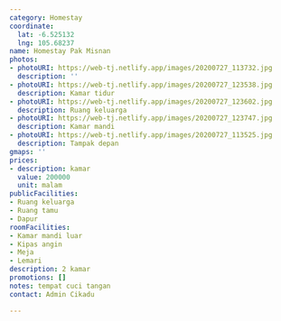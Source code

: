 ```yaml
---
category: Homestay
coordinate:
  lat: -6.525132
  lng: 105.68237
name: Homestay Pak Misnan
photos:
- photoURI: https://web-tj.netlify.app/images/20200727_113732.jpg
  description: ''
- photoURI: https://web-tj.netlify.app/images/20200727_123538.jpg
  description: Kamar tidur
- photoURI: https://web-tj.netlify.app/images/20200727_123602.jpg
  description: Ruang keluarga
- photoURI: https://web-tj.netlify.app/images/20200727_123747.jpg
  description: Kamar mandi
- photoURI: https://web-tj.netlify.app/images/20200727_113525.jpg
  description: Tampak depan
gmaps: ''
prices:
- description: kamar
  value: 200000
  unit: malam
publicFacilities:
- Ruang keluarga
- Ruang tamu
- Dapur
roomFacilities:
- Kamar mandi luar
- Kipas angin
- Meja
- Lemari
description: 2 kamar
promotions: []
notes: tempat cuci tangan
contact: Admin Cikadu

---
```

